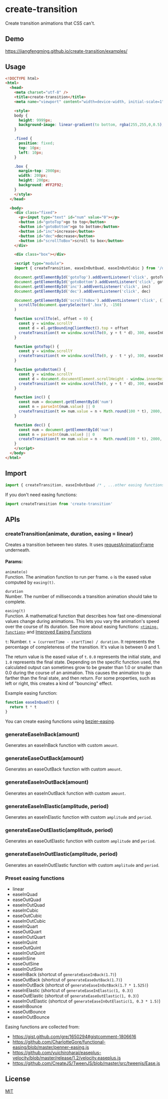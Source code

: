 # create-transition
Create transition animations that CSS can't.


## Demo
https://jiangfengming.github.io/create-transition/examples/

## Usage

```html
<!DOCTYPE html>
<html>
  <head>
    <meta charset="utf-8" />
    <title>create-transition</title>
    <meta name="viewport" content="width=device-width, initial-scale=1">

    <style>
    body {
      height: 9999px;
      background-image: linear-gradient(to bottom, rgba(255,255,0,0.5), rgba(0,0,255,0.5));
    }

    .fixed {
      position: fixed;
      top: 10px;
      left: 10px;
    }

    .box {
      margin-top: 2000px;
      width: 200px;
      height: 200px;
      background: #FF2F92;
    }
    </style>
  </head>

  <body>
    <div class="fixed">
      <p><input type="text" id="num" value="0"></p>
      <button id="gotoTop">go to top</button>
      <button id="gotoBottom">go to bottom</button>
      <button id="inc">increase</button>
      <button id="dec">decrease</button>
      <button id="scrollToBox">scroll to box</button>
    </div>

    <div class="box"></div>

    <script type="module">
    import { createTransition, easeInOutQuad, easeInOutCubic } from '/dist/createTransition.mjs'

    document.getElementById('gotoTop').addEventListener('click', gotoTop)
    document.getElementById('gotoBottom').addEventListener('click', gotoBottom)
    document.getElementById('inc').addEventListener('click', inc)
    document.getElementById('dec').addEventListener('click', dec)

    document.getElementById('scrollToBox').addEventListener('click', () =>
      scrollTo(document.querySelector('.box'), -150)
    )

    function scrollTo(el, offset = 0) {
      const y = window.scrollY
      const d = el.getBoundingClientRect().top + offset
      createTransition(t => window.scrollTo(0, y + t * d), 300, easeInOutQuad)
    }

    function gotoTop() {
      const y = window.scrollY
      createTransition(t => window.scrollTo(0, y - t * y), 300, easeInOutQuad)
    }

    function gotoBottom() {
      const y = window.scrollY
      const d = document.documentElement.scrollHeight - window.innerHeight - window.scrollY
      createTransition(t => window.scrollTo(0, y + t * d), 300, easeInOutQuad)
    }

    function inc() {
      const num = document.getElementById('num')
      const n = parseInt(num.value) || 0
      createTransition(t => num.value = n + Math.round(100 * t), 2000, easeInOutCubic)
    }

    function dec() {
      const num = document.getElementById('num')
      const n = parseInt(num.value) || 0
      createTransition(t => num.value = n - Math.round(100 * t), 2000, easeInOutCubic)
    }
    </script>
  </body>
</html>
```

## Import

```js
import { createTransition, easeInOutQuad /* , ...other easing functions */} from 'create-transition'
```

If you don't need easing functions:

```js
import createTransition from 'create-transition'
```

## APIs

### createTransition(animate, duration, easing = linear)
Creates a transition between two states. It uses
[requestAnimationFrame](https://developer.mozilla.org/en-US/docs/Web/API/Window/requestAnimationFrame) underneath.

#### Params:

`animate(o)`  
Function. The animation function to run per frame. `o` is the eased value computed by `easing(t)`.

`duration`  
Number. The number of milliseconds a transition animation should take to complete.

`easing(t)`  
Function. A mathematical function that describes how fast one-dimensional values change during animations.
This lets you vary the animation's speed over the course of its duration. See more about easing functions:
[`<timing-function>`](https://developer.mozilla.org/en-US/docs/Web/CSS/single-transition-timing-function) and
[Improved Easing Functions](https://joshondesign.com/2013/03/01/improvedEasingEquations)

`t`: Number. `t = (currentTime - startTime) / duration`. It represents the percentage of completeness of the transition.
It's value is between 0 and 1.

The return value is the eased value of `t`. `0.0` represents the initial state, and `1.0` represents the final state.
Depending on the specific function used, the calculated output can sometimes grow to be greater than 1.0 or smaller
than 0.0 during the course of an animation. This causes the animation to go farther than the final state, and then
return. For some properties, such as left or right, this creates a kind of "bouncing" effect.

Example easing function:
```js
function easeInQuad(t) {
  return t * t
}
```

You can create easing functions using [bezier-easing](https://github.com/gre/bezier-easing).


### generateEaseInBack(amount)
Generates an easeInBack function with custom `amount`.

### generateEaseOutBack(amount)
Generates an easeOutBack function with custom `amount`.

### generateEaseInOutBack(amount)
Generates an easeInOutBack function with custom `amount`.

### generateEaseInElastic(amplitude, period)
Generates an easeInElastic function with custom `amplitude` and `period`.

### generateEaseOutElastic(amplitude, period)
Generates an easeOutElastic function with custom `amplitude` and `period`.

### generateEaseInOutElastic(amplitude, period)
Generates an easeInOutElastic function with custom `amplitude` and `period`.

### Preset easing functions
* linear
* easeInQuad
* easeOutQuad
* easeInOutQuad
* easeInCubic
* easeOutCubic
* easeInOutCubic
* easeInQuart
* easeOutQuart
* easeInOutQuart
* easeInQuint
* easeOutQuint
* easeInOutQuint
* easeInSine
* easeOutSine
* easeInOutSine
* easeInBack (shortcut of `generateEaseInBack(1.7)`)
* easeOutBack (shortcut of `generateEaseOutBack(1.7)`)
* easeInOutBack (shortcut of `generateEaseInOutBack(1.7 * 1.525)`)
* easeInElastic (shortcut of `generateEaseInElastic(1, 0.3)`)
* easeOutElastic (shortcut of `generateEaseOutElastic(1, 0.3)`)
* easeInOutElastic (shortcut of `generateEaseInOutElastic(1, 0.3 * 1.5)`)
* easeInBounce
* easeOutBounce
* easeInOutBounce 

Easing functions are collected from:
* https://gist.github.com/gre/1650294#gistcomment-1806616
* https://github.com/CharlotteGore/functional-easing/blob/master/penner-easing.js
* https://github.com/yuichiroharai/easeplus-velocity/blob/master/release/1.2/velocity.easeplus.js
* https://github.com/CreateJS/TweenJS/blob/master/src/tweenjs/Ease.js

## License
[MIT](LICENSE)
